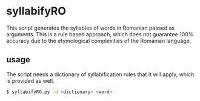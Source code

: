 # syllabifyRO
This script generates the syllables of words in Romanian passed as arguments. This is a rule based approach, which does not guarantee 100% accuracy due to the etymological complexities of the Romanian language.

## usage
The script needs a dictionary of syllabification rules that it will apply, which is provided as well.
```sh
$ syllabifyRO.py -d <dictionary> <word>
```
